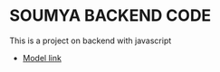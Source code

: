 # SOUMYA BACKEND CODE 

This is a project on backend with javascript
- [Model link](https://app.eraser.io/workspace/YtPqZ1VogxGy1jzIDkzj?origin=share)